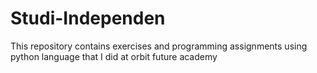 # Studi-Independen
This repository contains exercises and programming assignments using python language that I did at orbit future academy
